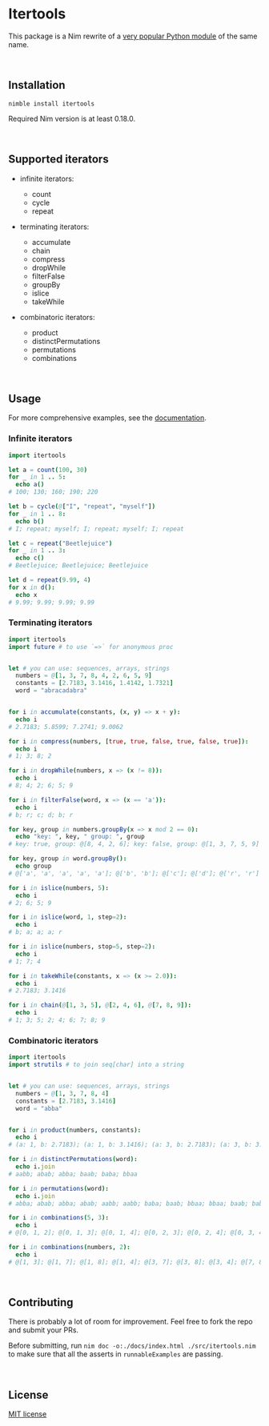 # Itertools

This package is a Nim rewrite of a [very popular Python module](https://docs.python.org/3/library/itertools.html) of the same name.

&nbsp;




## Installation

```
nimble install itertools
```

Required Nim version is at least 0.18.0.

&nbsp;




## Supported iterators

* infinite iterators:
    * count
    * cycle
    * repeat

* terminating iterators:
    * accumulate
    * chain
    * compress
    * dropWhile
    * filterFalse
    * groupBy
    * islice
    * takeWhile

* combinatoric iterators:
    * product
    * distinctPermutations
    * permutations
    * combinations


&nbsp;




## Usage

For more comprehensive examples, see the [documentation](https://narimiran.github.io/itertools).



### Infinite iterators

```nim
import itertools

let a = count(100, 30)
for _ in 1 .. 5:
  echo a()
# 100; 130; 160; 190; 220

let b = cycle(@["I", "repeat", "myself"])
for _ in 1 .. 8:
  echo b()
# I; repeat; myself; I; repeat; myself; I; repeat

let c = repeat("Beetlejuice")
for _ in 1 .. 3:
  echo c()
# Beetlejuice; Beetlejuice; Beetlejuice

let d = repeat(9.99, 4)
for x in d():
  echo x
# 9.99; 9.99; 9.99; 9.99
```




### Terminating iterators

```nim
import itertools
import future # to use `=>` for anonymous proc


let # you can use: sequences, arrays, strings
  numbers = @[1, 3, 7, 8, 4, 2, 6, 5, 9]
  constants = [2.7183, 3.1416, 1.4142, 1.7321]
  word = "abracadabra"


for i in accumulate(constants, (x, y) => x + y):
  echo i
# 2.7183; 5.8599; 7.2741; 9.0062

for i in compress(numbers, [true, true, false, true, false, true]):
  echo i
# 1; 3; 8; 2

for i in dropWhile(numbers, x => (x != 8)):
  echo i
# 8; 4; 2; 6; 5; 9

for i in filterFalse(word, x => (x == 'a')):
  echo i
# b; r; c; d; b; r

for key, group in numbers.groupBy(x => x mod 2 == 0):
  echo "key: ", key, " group: ", group
# key: true, group: @[8, 4, 2, 6]; key: false, group: @[1, 3, 7, 5, 9]

for key, group in word.groupBy():
  echo group
# @['a', 'a', 'a', 'a', 'a']; @['b', 'b']; @['c']; @['d']; @['r', 'r']

for i in islice(numbers, 5):
  echo i
# 2; 6; 5; 9

for i in islice(word, 1, step=2):
  echo i
# b; a; a; a; r

for i in islice(numbers, stop=5, step=2):
  echo i
# 1; 7; 4

for i in takeWhile(constants, x => (x >= 2.0)):
  echo i
# 2.7183; 3.1416

for i in chain(@[1, 3, 5], @[2, 4, 6], @[7, 8, 9]):
  echo i
# 1; 3; 5; 2; 4; 6; 7; 8; 9
```




### Combinatoric iterators

```nim
import itertools
import strutils # to join seq[char] into a string


let # you can use: sequences, arrays, strings
  numbers = @[1, 3, 7, 8, 4]
  constants = [2.7183, 3.1416]
  word = "abba"


for i in product(numbers, constants):
  echo i
# (a: 1, b: 2.7183); (a: 1, b: 3.1416); (a: 3, b: 2.7183); (a: 3, b: 3.1416); (a: 7, b: 2.7183); (a: 7, b: 3.1416); (a: 8, b: 2.7183); (a: 8, b: 3.1416); (a: 4, b: 2.7183); (a: 4, b: 3.1416)

for i in distinctPermutations(word):
  echo i.join
# aabb; abab; abba; baab; baba; bbaa

for i in permutations(word):
  echo i.join
# abba; abab; abba; abab; aabb; aabb; baba; baab; bbaa; bbaa; baab; baba; baba; baab; bbaa; bbaa; baab; baba; aabb; aabb; abab; abba; abab; abba

for i in combinations(5, 3):
  echo i
# @[0, 1, 2]; @[0, 1, 3]; @[0, 1, 4]; @[0, 2, 3]; @[0, 2, 4]; @[0, 3, 4]; @[1, 2, 3]; @[1, 2, 4]; @[1, 3, 4]; @[2, 3, 4]

for i in combinations(numbers, 2):
  echo i
# @[1, 3]; @[1, 7]; @[1, 8]; @[1, 4]; @[3, 7]; @[3, 8]; @[3, 4]; @[7, 8]; @[7, 4]; @[8, 4]
```


&nbsp;




## Contributing

There is probably a lot of room for improvement.
Feel free to fork the repo and submit your PRs.

Before submitting, run `nim doc -o:./docs/index.html ./src/itertools.nim` to make sure that all the asserts in `runnableExamples` are passing.


&nbsp;




## License

[MIT license](LICENSE.txt)
